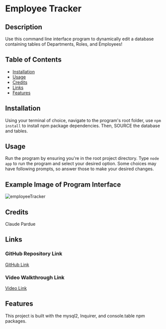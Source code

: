 # Employee Tracker

## Description

Use this command line interface program to dynamically edit a database containing tables of Departments, Roles, and Employees!

## Table of Contents

* [Installation](#installation)
* [Usage](#usage)
* [Credits](#credits)
* [Links](#links)
* [Features](#features)

## Installation

Using your terminal of choice, navigate to the program's root folder, use `npm install` to install npm package dependencies. Then, SOURCE the database and tables. 

## Usage

Run the program by ensuring you're in the root project directory. Type  `node app` to run the program and select your desired option. Some choices may have following prompts, so answer those to make your desired changes.

## Example Image of Program Interface

![employeeTracker](https://user-images.githubusercontent.com/89761926/145746775-122f4b64-b9db-44f6-8df2-2ef30f30ae67.png)

## Credits

Claude Pardue

## Links

### GitHub Repository Link

[GitHub Link](https://github.com/pardue95/Employee-Tracker-CWP)

### Video Walkthrough Link

[Video Link](https://watch.screencastify.com/v/QfCd93zie56wEBDpmGlu)

## Features

This project is built with the mysql2, Inquirer, and console.table npm packages.